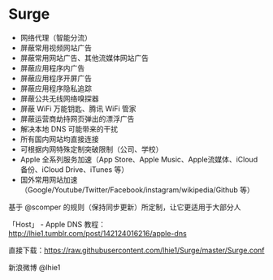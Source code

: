# Surge

* 网络代理（智能分流）
* 屏蔽常用视频网站广告
* 屏蔽常用网站广告、其他流媒体网站广告
* 屏蔽应用程序内广告
* 屏蔽应用程序开屏广告
* 屏蔽应用程序隐私追踪
* 屏蔽公共无线网络嗅探器
* 屏蔽 WiFi 万能钥匙、腾讯 WiFi 管家
* 屏蔽运营商劫持网页弹出的漂浮广告
* 解决本地 DNS 可能带来的干扰
* 所有国内网站均直接连接
* 可根据内网特殊定制突破限制（公司、学校）
* Apple 全系列服务加速（App Store、Apple Music、Apple流媒体、iCloud备份、iCloud Drive、iTunes 等）
* 国外常用网站加速（Google/Youtube/Twitter/Facebook/instagram/wikipedia/Github 等）

基于 @scomper 的规则（保持同步更新）所定制，让它更适用于大部分人

「Host」 - Apple DNS 教程：http://lhie1.tumblr.com/post/142124016216/apple-dns

直接下载：https://raw.githubusercontent.com/lhie1/Surge/master/Surge.conf


新浪微博 @lhie1
